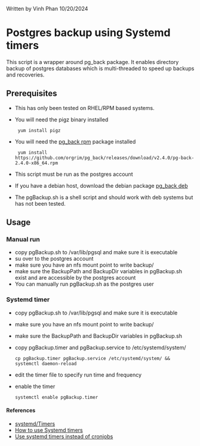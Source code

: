 Written by Vinh Phan
10/20/2024

# Postgres backup using Systemd timers
This script is a wrapper around pg_back package.  It enables directory backup of postgres databases which is multi-threaded to speed up backups and recoveries.

## Prerequisites
 * This has only been tested on RHEL/RPM based systems.
 * You will need the pigz binary installed
    
        yum install pigz
 * You will need the [pg_back rpm](https://github.com/orgrim/pg_back/releases/download/v2.4.0/pg-back-2.4.0-x86_64.rpm) package installed

        yum install https://github.com/orgrim/pg_back/releases/download/v2.4.0/pg-back-2.4.0-x86_64.rpm
 * This script must be run as the postgres account

 * If you have a debian host, download the debian package [pg_back deb](https://github.com/orgrim/pg_back/releases/download/v2.5.0/pg-back_2.5.0_linux_amd64.deb)
 * The pgBackup.sh is a shell script and should work with deb systems but has not been tested.

## Usage
### Manual run
 * copy pgBackup.sh to /var/lib/pgsql and make sure it is executable
 * su over to the postgres account
 * make sure you have an nfs mount point to write backup/
 * make sure the BackupPath and BackupDir variables in pgBackup.sh 
exist and are accessible by the postgres account
 * You can manually run pgBackup.sh as the postgres user

### Systemd timer
 * copy pgBackup.sh to /var/lib/pgsql and make sure it is executable
 * make sure you have an nfs mount point to write backup/
 * make sure the BackupPath and BackupDir variables in pgBackup.sh 
 * copy pgBackup.timer and pgBackup.service to /etc/systemd/system/

       cp pgBackup.timer pgBackup.service /etc/systemd/system/ && systemctl daemon-reload
 * edit the timer file to specify run time and frequency
 * enable the timer 

       systemctl enable pgBackup.timer

#### References
* [systemd/Timers](https://wiki.archlinux.org/index.php/Systemd/Timers#Realtime_timer)
* [How to use Systemd timers](https://www.certdepot.net/rhel7-use-systemd-timers/)
* [Use systemd timers instead of cronjobs](https://opensource.com/article/20/7/systemd-timers)
